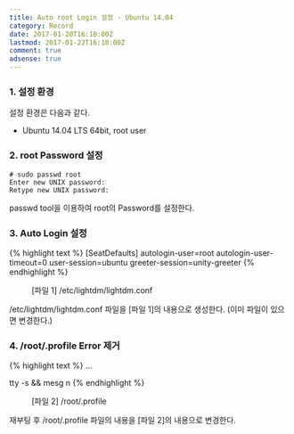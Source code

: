```yaml
---
title: Auto root Login 설정 - Ubuntu 14.04
category: Record
date: 2017-01-20T16:10:00Z
lastmod: 2017-01-22T16:10:00Z
comment: true
adsense: true
---
```


### 1. 설정 환경

설정 환경은 다음과 같다.
* Ubuntu 14.04 LTS 64bit, root user

### 2. root Password 설정

~~~
# sudo passwd root
Enter new UNIX password:
Retype new UNIX password:
~~~

passwd tool을 이용하여 root의 Password를 설정한다.

### 3. Auto Login 설정

{% highlight text %}
[SeatDefaults]
autologin-user=root
autologin-user-timeout=0
user-session=ubuntu
greeter-session=unity-greeter
{% endhighlight %}
<figure>
<figcaption class="caption">[파일 1] /etc/lightdm/lightdm.conf</figcaption>
</figure>

/etc/lightdm/lightdm.conf 파일을 [파일 1]의 내용으로 생성한다.  (이미 파일이 있으면 변경한다.)

### 4. /root/.profile Error 제거

{% highlight text %}
...

tty -s && mesg n
{% endhighlight %}
<figure>
<figcaption class="caption">[파일 2] /root/.profile</figcaption>
</figure>

재부팅 후 /root/.profile 파일의 내용을 [파일 2]의 내용으로 변경한다.
